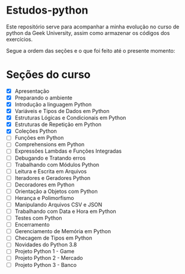 # Estudos-python

Este repositório serve para acompanhar a minha evolução no curso de python da Geek University, assim como armazenar os códigos dos exercícios.

Segue a ordem das seções e o que foi feito até o presente momento:

# Seções do curso

- [X] Apresentação
- [X] Preparando o ambiente
- [X] Introdução a linguagem Python
- [X] Variáveis e Tipos de Dados em Python
- [X] Estruturas Lógicas e Condicionais em Python
- [X] Estruturas de Repetição em Python
- [X] Coleções Python
- [ ] Funções em Python
- [ ] Comprehensions em Python
- [ ] Expressões Lambdas e Funções Integradas
- [ ] Debugando e Tratando erros
- [ ] Trabalhando com Módulos Python
- [ ] Leitura e Escrita em Arquivos
- [ ] Iteradores e Geradores Python
- [ ] Decoradores em Python
- [ ] Orientação a Objetos com Python
- [ ] Herança e Polimorfismo
- [ ] Manipulando Arquivos CSV e JSON
- [ ] Trabalhando com Data e Hora em Python
- [ ] Testes com Python
- [ ] Encerramento
- [ ] Gerenciamento de Memória em Python
- [ ] Checagem de Tipos em Python
- [ ] Novidades do Python 3.8
- [ ] Projeto Python 1 - Game
- [ ] Projeto Python 2 - Mercado
- [ ] Projeto Python 3 - Banco
